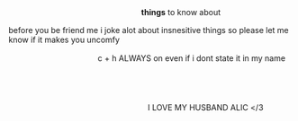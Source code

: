 ㅤㅤㅤㅤㅤㅤㅤㅤㅤㅤㅤㅤㅤㅤㅤㅤㅤㅤ **things** to know about

before you be friend me i joke alot about insnesitive things so please let me know if it makes you uncomfy 








ㅤㅤㅤㅤㅤㅤㅤㅤㅤㅤㅤ ㅤc + h ALWAYS on even if i dont state it in my name
ㅤㅤㅤ


ㅤㅤㅤㅤㅤㅤㅤㅤㅤ









ㅤㅤㅤㅤ ㅤㅤㅤㅤ ㅤㅤㅤㅤ ㅤㅤㅤㅤㅤㅤ I LOVE MY HUSBAND ALIC </3

